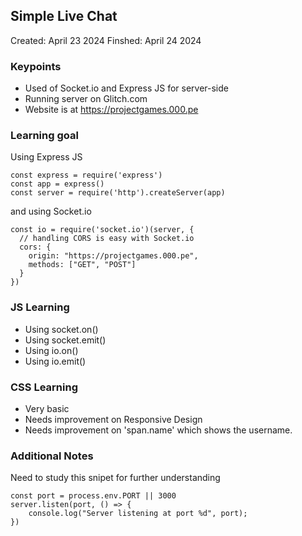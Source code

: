 ## Simple Live Chat

Created: April 23 2024
Finshed: April 24 2024

### Keypoints

- Used of Socket.io and Express JS for server-side
- Running server on Glitch.com
- Website is at https://projectgames.000.pe

### Learning goal

Using Express JS
```
const express = require('express')
const app = express()
const server = require('http').createServer(app)
```
and using Socket.io

```
const io = require('socket.io')(server, {
  // handling CORS is easy with Socket.io
  cors: {
    origin: "https://projectgames.000.pe",
    methods: ["GET", "POST"]
  }
})
```

### JS Learning

- Using socket.on()
- Using socket.emit()
- Using io.on()
- Using io.emit()

### CSS Learning

- Very basic
- Needs improvement on Responsive Design
- Needs improvement on 'span.name' which shows the username.

### Additional Notes

Need to study this snipet for further understanding

```
const port = process.env.PORT || 3000
server.listen(port, () => {
    console.log("Server listening at port %d", port);
})
```
